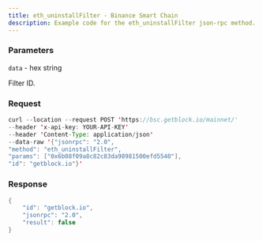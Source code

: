 ```yaml
---
title: eth_uninstallFilter - Binance Smart Chain
description: Example code for the eth_uninstallFilter json-rpc method. Сomplete guide on how to use eth_uninstallFilter json-rpc in GetBlock.io Web3 documentation.
---
```


### Parameters


`data` - hex string

Filter ID.

### Request

``` java
curl --location --request POST 'https://bsc.getblock.io/mainnet/' 
--header 'x-api-key: YOUR-API-KEY' 
--header 'Content-Type: application/json' 
--data-raw '{"jsonrpc": "2.0",
"method": "eth_uninstallFilter",
"params": ["0x6b08f09a8c82c83da98981500efd5540"],
"id": "getblock.io"}'
```

###  Response

``` java
{
    "id": "getblock.io",
    "jsonrpc": "2.0",
    "result": false
}
```

